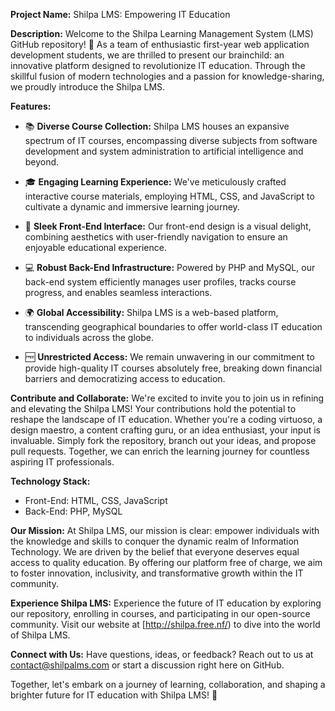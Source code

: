 **Project Name:** Shilpa LMS: Empowering IT Education

**Description:**
Welcome to the Shilpa Learning Management System (LMS) GitHub repository! 🌟 As a team of enthusiastic first-year web application development students, we are thrilled to present our brainchild: an innovative platform designed to revolutionize IT education. Through the skillful fusion of modern technologies and a passion for knowledge-sharing, we proudly introduce the Shilpa LMS.

**Features:**
- 📚 **Diverse Course Collection:** Shilpa LMS houses an expansive spectrum of IT courses, encompassing diverse subjects from software development and system administration to artificial intelligence and beyond.

- 🎓 **Engaging Learning Experience:** We've meticulously crafted interactive course materials, employing HTML, CSS, and JavaScript to cultivate a dynamic and immersive learning journey.

- 🎨 **Sleek Front-End Interface:** Our front-end design is a visual delight, combining aesthetics with user-friendly navigation to ensure an enjoyable educational experience.

- 💻 **Robust Back-End Infrastructure:** Powered by PHP and MySQL, our back-end system efficiently manages user profiles, tracks course progress, and enables seamless interactions.

- 🌍 **Global Accessibility:** Shilpa LMS is a web-based platform, transcending geographical boundaries to offer world-class IT education to individuals across the globe.

- 🆓 **Unrestricted Access:** We remain unwavering in our commitment to provide high-quality IT courses absolutely free, breaking down financial barriers and democratizing access to education.

**Contribute and Collaborate:**
We're excited to invite you to join us in refining and elevating the Shilpa LMS! Your contributions hold the potential to reshape the landscape of IT education. Whether you're a coding virtuoso, a design maestro, a content crafting guru, or an idea enthusiast, your input is invaluable. Simply fork the repository, branch out your ideas, and propose pull requests. Together, we can enrich the learning journey for countless aspiring IT professionals.

**Technology Stack:**
- Front-End: HTML, CSS, JavaScript
- Back-End: PHP, MySQL

**Our Mission:**
At Shilpa LMS, our mission is clear: empower individuals with the knowledge and skills to conquer the dynamic realm of Information Technology. We are driven by the belief that everyone deserves equal access to quality education. By offering our platform free of charge, we aim to foster innovation, inclusivity, and transformative growth within the IT community.

**Experience Shilpa LMS:**
Experience the future of IT education by exploring our repository, enrolling in courses, and participating in our open-source community. Visit our website at [http://shilpa.free.nf/) to dive into the world of Shilpa LMS.

**Connect with Us:**
Have questions, ideas, or feedback? Reach out to us at contact@shilpalms.com or start a discussion right here on GitHub.

Together, let's embark on a journey of learning, collaboration, and shaping a brighter future for IT education with Shilpa LMS! 🚀
